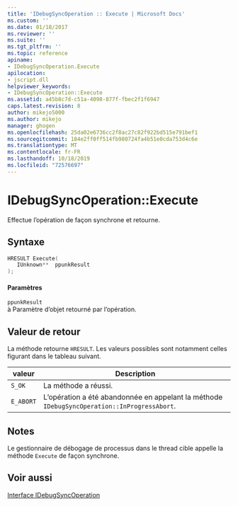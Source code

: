 ```yaml
---
title: 'IDebugSyncOperation :: Execute | Microsoft Docs'
ms.custom: ''
ms.date: 01/18/2017
ms.reviewer: ''
ms.suite: ''
ms.tgt_pltfrm: ''
ms.topic: reference
apiname:
- IDebugSyncOperation.Execute
apilocation:
- jscript.dll
helpviewer_keywords:
- IDebugSyncOperation::Execute
ms.assetid: a45b8c7d-c51a-4098-877f-fbec2f1f6947
caps.latest.revision: 8
author: mikejo5000
ms.author: mikejo
manager: ghogen
ms.openlocfilehash: 25da02e6736cc2f8ac27c82f922bd515e791bef1
ms.sourcegitcommit: 184e2ff0ff514fb980724fa4b51e0cda753d4c6e
ms.translationtype: MT
ms.contentlocale: fr-FR
ms.lasthandoff: 10/18/2019
ms.locfileid: "72576697"
---
```

# <a name="idebugsyncoperationexecute"></a>IDebugSyncOperation::Execute
Effectue l’opération de façon synchrone et retourne.  
  
## <a name="syntax"></a>Syntaxe  
  
```cpp
HRESULT Execute(  
   IUnknown**  ppunkResult  
);  
```  
  
#### <a name="parameters"></a>Paramètres  
 `ppunkResult`  
 à Paramètre d’objet retourné par l’opération.  
  
## <a name="return-value"></a>Valeur de retour  
 La méthode retourne `HRESULT`. Les valeurs possibles sont notamment celles figurant dans le tableau suivant.  
  
|valeur|Description|  
|-----------|-----------------|  
|`S_OK`|La méthode a réussi.|  
|`E_ABORT`|L’opération a été abandonnée en appelant la méthode `IDebugSyncOperation::InProgressAbort`.|  
  
## <a name="remarks"></a>Notes  
 Le gestionnaire de débogage de processus dans le thread cible appelle la méthode `Execute` de façon synchrone.  
  
## <a name="see-also"></a>Voir aussi  
 [Interface IDebugSyncOperation](../../winscript/reference/idebugsyncoperation-interface.md)